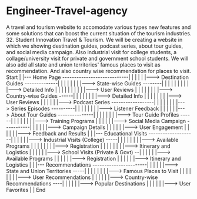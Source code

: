 # Engineer-Travel-agency
A travel and tourism website to accomodate various types new features and some solutions that can boost the current situation of the tourism industries.
32.	Student Innovation	Travel & Tourism.
We will be creating a website in which we showing destination guides, podcast series, about tour guides,
and social media campaign. Also industrial visit for college students, a collage/university visit for private and government school students.
We will also add all state and union territories' famous places to visit as recommendation. And also country wise recommendation for places to visit.
Start
|
|--- Home Page ----------------------------|
|    |                                      |
|    |---> Destination Guides --------------|
|    |      |                               |
|    |      |---> State-wise Guides --------|
|    |      |       |                       |
|    |      |       |---> Detailed Info     |
|    |      |       |                       |
|    |      |       |---> User Reviews      |
|    |      |                               |
|    |      |---> Country-wise Guides ------|
|    |            |                         |
|    |            |---> Detailed Info       |
|    |            |                         |
|    |            |---> User Reviews        |
|    |                                      |
|    |---> Podcast Series ------------------|
|    |      |                               |
|    |      |---> Series Episodes ----------|
|    |      |                               |
|    |      |---> Listener Feedback         |
|    |                                      |
|    |---> About Tour Guides ---------------|
|    |      |                               |
|    |      |---> Tour Guide Profiles ------|
|    |      |                               |
|    |      |---> Training Programs         |
|    |                                      |
|    |---> Social Media Campaign -----------|
|          |                               |
|          |---> Campaign Details          |
|          |                               |
|          |---> User Engagement           |
|          |                               |
|          |---> Feedback and Results      |
|
|--- Educational Visits --------------------|
|    |                                      |
|    |---> Industrial Visits (College) -----|
|    |      |                               |
|    |      |---> Available Programs       |
|    |      |                               |
|    |      |---> Registration              |
|    |      |                               |
|    |      |---> Itinerary and Logistics   |
|    |                                      |
|    |---> School Visits (Private & Govt) --|
|          |                               |
|          |---> Available Programs        |
|          |                               |
|          |---> Registration              |
|          |                               |
|          |---> Itinerary and Logistics   |
|
|--- Recommendations -----------------------|
|    |                                      |
|    |---> State and Union Territories -----|
|    |      |                               |
|    |      |---> Famous Places to Visit    |
|    |      |                               |
|    |      |---> User Recommendations     |
|    |                                      |
|    |---> Country-wise Recommendations ----|
|          |                               |
|          |---> Popular Destinations      |
|          |                               |
|          |---> User Favorites            |
|
End
